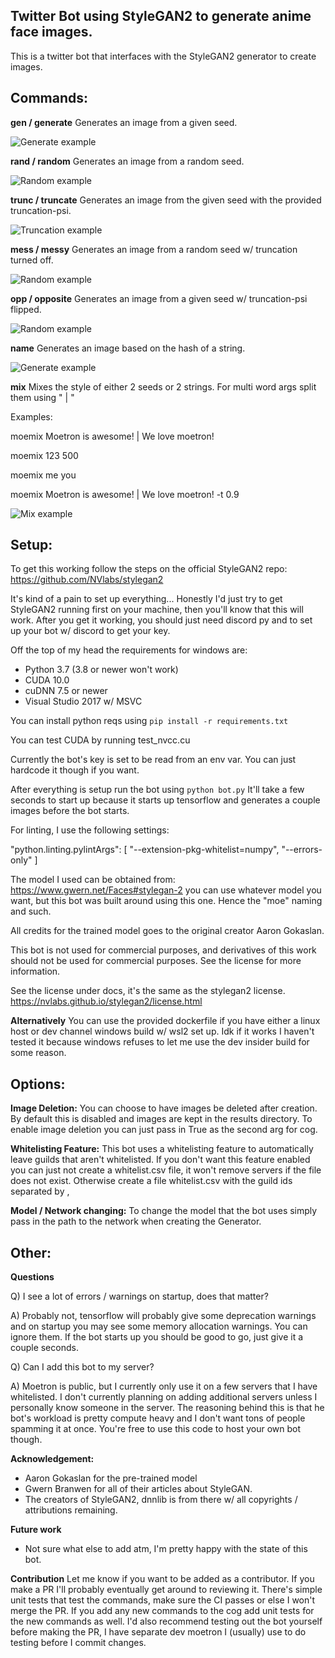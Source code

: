 ## Twitter Bot using StyleGAN2 to generate anime face images.

This is a twitter bot that interfaces with the StyleGAN2 generator to create images.

## Commands:

**gen / generate** 
Generates an image from a given seed.

![Generate example](docs/gen_example.png)


**rand / random** 
Generates an image from a random seed.

![Random example](docs/rand_example.png)


**trunc / truncate** 
Generates an image from the given seed with the provided truncation-psi.

![Truncation example](docs/trunc_example.png)


**mess / messy** 
Generates an image from a random seed w/ truncation turned off.

![Random example](docs/mess_example.png)


**opp / opposite**
Generates an image from a given seed w/ truncation-psi flipped.

![Random example](docs/opp_example.png)


**name** 
Generates an image based on the hash of a string.

![Generate example](docs/name_example.png)

**mix** 
Mixes the style of either 2 seeds or 2 strings. For multi word args split them using " | "

Examples:

moemix Moetron is awesome! | We love moetron!

moemix 123 500

moemix me you

moemix Moetron is awesome! | We love moetron! -t 0.9

![Mix example](docs/mix_example.png)

## Setup:

To get this working follow the steps on the official StyleGAN2 repo:
https://github.com/NVlabs/stylegan2

It's kind of a pain to set up everything... Honestly I'd just try to get StyleGAN2 running first on your machine, then you'll know that this will work. After you get it working, you should just need discord py and to set up your bot w/ discord to get your key.

Off the top of my head the requirements for windows are:
* Python 3.7 (3.8 or newer won't work)
* CUDA 10.0
* cuDNN 7.5 or newer
* Visual Studio 2017 w/ MSVC

You can install python reqs using `pip install -r requirements.txt`

You can test CUDA by running test_nvcc.cu

Currently the bot's key is set to be read from an env var. You can just hardcode it though if you want.

After everything is setup run the bot using `python bot.py` It'll take a few seconds to start up because it starts up tensorflow and generates a couple images before the bot starts.

For linting, I use the following settings:

"python.linting.pylintArgs": [
    "--extension-pkg-whitelist=numpy",
    "--errors-only"
]

The model I used can be obtained from:
https://www.gwern.net/Faces#stylegan-2
you can use whatever model you want, but this bot was built around using this one. Hence the "moe" naming and such.

All credits for the trained model goes to the original creator Aaron Gokaslan.

This bot is not used for commercial purposes, and derivatives of this work should not be used for commercial purposes. See the license for more information.

See the license under docs, it's the same as the stylegan2 license.
https://nvlabs.github.io/stylegan2/license.html

**Alternatively**
You can use the provided dockerfile if you have either a linux host or dev channel windows build w/ wsl2 set up. Idk if it works I haven't tested it because windows refuses to let me use the dev insider build for some reason.

## Options: 

**Image Deletion:**
You can choose to have images be deleted after creation. By default this is disabled and images are kept in the results directory. To enable image deletion you can just pass in True as the second arg for cog.

**Whitelisting Feature:**
This bot uses a whitelisting feature to automatically leave guilds that aren't whitelisted. If you don't want this feature enabled you can just not create a whitelist.csv file, it won't remove servers if the file does not exist. Otherwise create a file whitelist.csv with the guild ids separated by ,

**Model / Network changing:**
To change the model that the bot uses simply pass in the path to the network when creating the Generator.

## Other:

**Questions**

Q) I see a lot of errors / warnings on startup, does that matter?

A) Probably not, tensorflow will probably give some deprecation warnings and on startup you may see some memory allocation warnings. You can ignore them. If the bot starts up you should be good to go, just give it a couple seconds.


Q) Can I add this bot to my server? 

A) Moetron is public, but I currently only use it on a few servers that I have whitelisted. I don't currently planning on adding additional servers unless I personally know someone in the server. The reasoning behind this is that he bot's workload is pretty compute heavy and I don't want tons of people spamming it at once. You're free to use this code to host your own bot though.

**Acknowledgement:**
* Aaron Gokaslan for the pre-trained model
* Gwern Branwen for all of their articles about StyleGAN.
* The creators of StyleGAN2, dnnlib is from there w/ all copyrights / attributions remaining.

**Future work**
* Not sure what else to add atm, I'm pretty happy with the state of this bot.

**Contribution**
Let me know if you want to be added as a contributor. If you make a PR I'll probably eventually get around to reviewing it. There's simple unit tests that test the commands, make sure the CI passes or else I won't merge the PR. If you add any new commands to the cog add unit tests for the new commands as well. I'd also recommend testing out the bot yourself before making the PR, I have separate dev moetron I (usually) use to do testing before I commit changes.
